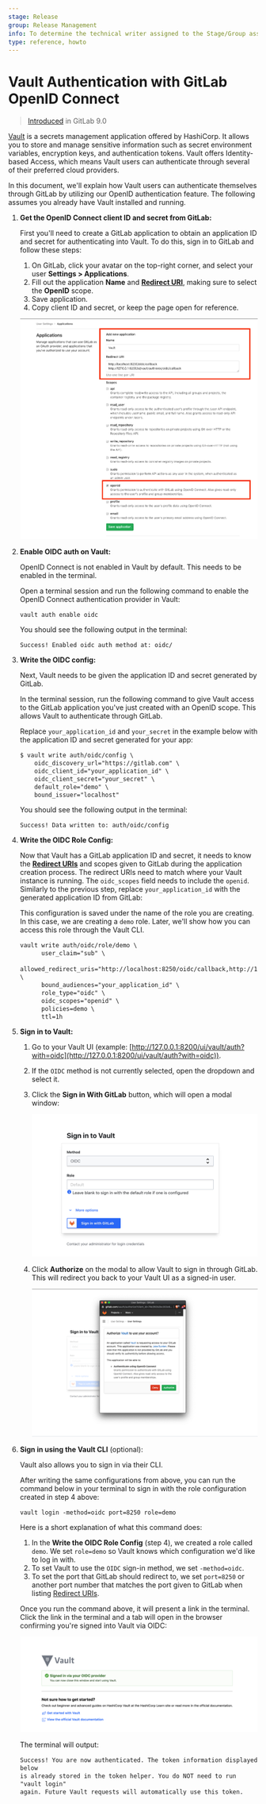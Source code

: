 ```yaml
---
stage: Release
group: Release Management
info: To determine the technical writer assigned to the Stage/Group associated with this page, see https://about.gitlab.com/handbook/engineering/ux/technical-writing/#designated-technical-writers
type: reference, howto
---
```


# Vault Authentication with GitLab OpenID Connect

> [Introduced](https://gitlab.com/gitlab-org/gitlab-foss/-/issues/22323) in GitLab 9.0

[Vault](https://www.vaultproject.io/) is a secrets management application offered by HashiCorp.
It allows you to store and manage sensitive information such as secret environment variables, encryption keys, and authentication tokens.
Vault offers Identity-based Access, which means Vault users can authenticate through several of their preferred cloud providers.

In this document, we'll explain how Vault users can authenticate themselves through GitLab by utilizing our OpenID authentication feature.
The following assumes you already have Vault installed and running.

1. **Get the OpenID Connect client ID and secret from GitLab:**

   First you'll need to create a GitLab application to obtain an application ID and secret for authenticating into Vault. To do this, sign in to GitLab and follow these steps:

   1. On GitLab, click your avatar on the top-right corner, and select your user **Settings > Applications**.
   1. Fill out the application **Name** and [**Redirect URI**](https://www.vaultproject.io/docs/auth/jwt#redirect-uris),
      making sure to select the **OpenID** scope.
   1. Save application.
   1. Copy client ID and secret, or keep the page open for reference.

   ![GitLab OAuth provider](img/gitlab_oauth_vault_v12_6.png)

1. **Enable OIDC auth on Vault:**

   OpenID Connect is not enabled in Vault by default. This needs to be enabled in the terminal.

   Open a terminal session and run the following command to enable the OpenID Connect authentication provider in Vault:

   ```shell
   vault auth enable oidc
   ```

   You should see the following output in the terminal:

   ```plaintext
   Success! Enabled oidc auth method at: oidc/
   ```

1. **Write the OIDC config:**

   Next, Vault needs to be given the application ID and secret generated by GitLab.

   In the terminal session, run the following command to give Vault access to the GitLab application you've just created with an OpenID scope. This allows Vault to authenticate through GitLab.

   Replace `your_application_id` and `your_secret` in the example below with the application ID and secret generated for your app:

   ```shell
   $ vault write auth/oidc/config \
       oidc_discovery_url="https://gitlab.com" \
       oidc_client_id="your_application_id" \
       oidc_client_secret="your_secret" \
       default_role="demo" \
       bound_issuer="localhost"
   ```

   You should see the following output in the terminal:

   ```shell
   Success! Data written to: auth/oidc/config
   ```

1. **Write the OIDC Role Config:**

   Now that Vault has a GitLab application ID and secret, it needs to know the [**Redirect URIs**](https://www.vaultproject.io/docs/auth/jwt#redirect-uris) and scopes given to GitLab during the application creation process. The redirect URIs need to match where your Vault instance is running. The `oidc_scopes` field needs to include the `openid`. Similarly to the previous step, replace `your_application_id` with the generated application ID from GitLab:

   This configuration is saved under the name of the role you are creating. In this case, we are creating a `demo` role. Later, we'll show how you can access this role through the Vault CLI.

   ```shell
   vault write auth/oidc/role/demo \
         user_claim="sub" \
         allowed_redirect_uris="http://localhost:8250/oidc/callback,http://127.0.0.1:8200/ui/vault/auth/oidc/oidc/callback" \
         bound_audiences="your_application_id" \
         role_type="oidc" \
         oidc_scopes="openid" \
         policies=demo \
         ttl=1h
   ```

1. **Sign in to Vault:**

   1. Go to your Vault UI (example: [http://127.0.0.1:8200/ui/vault/auth?with=oidc](http://127.0.0.1:8200/ui/vault/auth?with=oidc)).
   1. If the `OIDC` method is not currently selected, open the dropdown and select it.
   1. Click the **Sign in With GitLab** button, which will open a modal window:

      ![Sign into Vault with GitLab](img/sign_into_vault_with_gitlab_v12_6.png)

   1. Click **Authorize** on the modal to allow Vault to sign in through GitLab. This will redirect you back to your Vault UI as a signed-in user.

      ![Authorize Vault to connect with GitLab](img/authorize_vault_with_gitlab_v12_6.png)

1. **Sign in using the Vault CLI** (optional):

   Vault also allows you to sign in via their CLI.

   After writing the same configurations from above, you can run the command below in your terminal to sign in with the role configuration created in step 4 above:

   ```shell
   vault login -method=oidc port=8250 role=demo
   ```

   Here is a short explanation of what this command does:

   1. In the **Write the OIDC Role Config** (step 4), we created a role called `demo`. We set `role=demo` so Vault knows which configuration we'd like to log in with.
   1. To set Vault to use the `OIDC` sign-in method, we set `-method=oidc`.
   1. To set the port that GitLab should redirect to, we set `port=8250` or another port number that matches the port given to GitLab when listing [Redirect URIs](https://www.vaultproject.io/docs/auth/jwt#redirect-uris).

   Once you run the command above, it will present a link in the terminal.
   Click the link in the terminal and a tab will open in the browser confirming you're signed into Vault via OIDC:

   ![Signed into Vault via OIDC](img/signed_into_vault_via_oidc_v12_6.png)

   The terminal will output:

   ```plaintext
   Success! You are now authenticated. The token information displayed below
   is already stored in the token helper. You do NOT need to run "vault login"
   again. Future Vault requests will automatically use this token.
   ```

